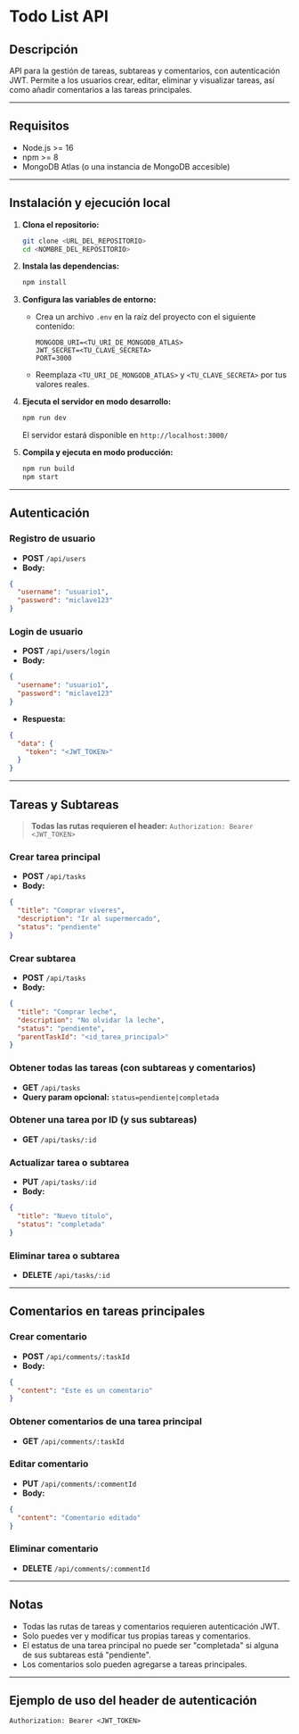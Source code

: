 # Todo List API

## Descripción
API para la gestión de tareas, subtareas y comentarios, con autenticación JWT. Permite a los usuarios crear, editar, eliminar y visualizar tareas, así como añadir comentarios a las tareas principales.

---

## Requisitos
- Node.js >= 16
- npm >= 8
- MongoDB Atlas (o una instancia de MongoDB accesible)

---

## Instalación y ejecución local

1. **Clona el repositorio:**
   ```bash
   git clone <URL_DEL_REPOSITORIO>
   cd <NOMBRE_DEL_REPOSITORIO>
   ```

2. **Instala las dependencias:**
   ```bash
   npm install
   ```

3. **Configura las variables de entorno:**
   - Crea un archivo `.env` en la raíz del proyecto con el siguiente contenido:
     ```env
     MONGODB_URI=<TU_URI_DE_MONGODB_ATLAS>
     JWT_SECRET=<TU_CLAVE_SECRETA>
     PORT=3000
     ```
   - Reemplaza `<TU_URI_DE_MONGODB_ATLAS>` y `<TU_CLAVE_SECRETA>` por tus valores reales.

4. **Ejecuta el servidor en modo desarrollo:**
   ```bash
   npm run dev
   ```
   El servidor estará disponible en `http://localhost:3000/`

5. **Compila y ejecuta en modo producción:**
   ```bash
   npm run build
   npm start
   ```

---

## Autenticación

### Registro de usuario
- **POST** `/api/users`
- **Body:**
```json
{
  "username": "usuario1",
  "password": "miclave123"
}
```

### Login de usuario
- **POST** `/api/users/login`
- **Body:**
```json
{
  "username": "usuario1",
  "password": "miclave123"
}
```
- **Respuesta:**
```json
{
  "data": {
    "token": "<JWT_TOKEN>"
  }
}
```

---

## Tareas y Subtareas

> **Todas las rutas requieren el header:**
> `Authorization: Bearer <JWT_TOKEN>`

### Crear tarea principal
- **POST** `/api/tasks`
- **Body:**
```json
{
  "title": "Comprar víveres",
  "description": "Ir al supermercado",
  "status": "pendiente"
}
```

### Crear subtarea
- **POST** `/api/tasks`
- **Body:**
```json
{
  "title": "Comprar leche",
  "description": "No olvidar la leche",
  "status": "pendiente",
  "parentTaskId": "<id_tarea_principal>"
}
```

### Obtener todas las tareas (con subtareas y comentarios)
- **GET** `/api/tasks`
- **Query param opcional:** `status=pendiente|completada`

### Obtener una tarea por ID (y sus subtareas)
- **GET** `/api/tasks/:id`

### Actualizar tarea o subtarea
- **PUT** `/api/tasks/:id`
- **Body:**
```json
{
  "title": "Nuevo título",
  "status": "completada"
}
```

### Eliminar tarea o subtarea
- **DELETE** `/api/tasks/:id`

---

## Comentarios en tareas principales

### Crear comentario
- **POST** `/api/comments/:taskId`
- **Body:**
```json
{
  "content": "Este es un comentario"
}
```

### Obtener comentarios de una tarea principal
- **GET** `/api/comments/:taskId`

### Editar comentario
- **PUT** `/api/comments/:commentId`
- **Body:**
```json
{
  "content": "Comentario editado"
}
```

### Eliminar comentario
- **DELETE** `/api/comments/:commentId`

---

## Notas
- Todas las rutas de tareas y comentarios requieren autenticación JWT.
- Solo puedes ver y modificar tus propias tareas y comentarios.
- El estatus de una tarea principal no puede ser "completada" si alguna de sus subtareas está "pendiente".
- Los comentarios solo pueden agregarse a tareas principales.

---

## Ejemplo de uso del header de autenticación
```
Authorization: Bearer <JWT_TOKEN>
``` 